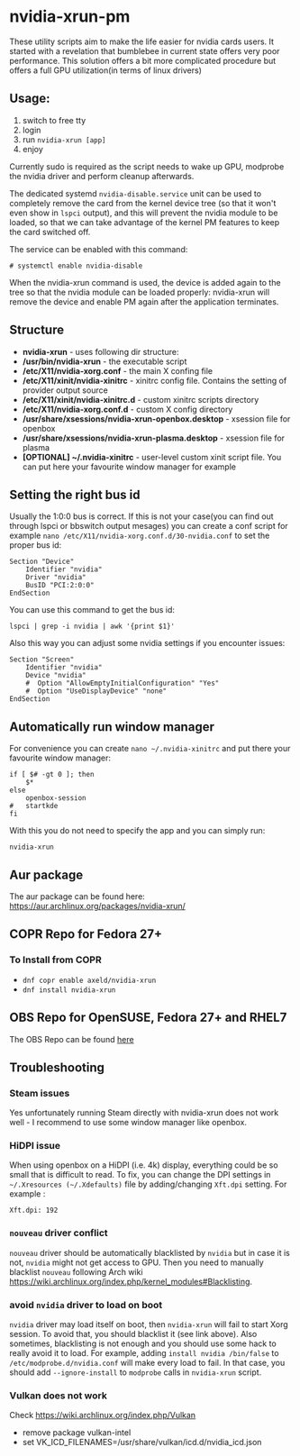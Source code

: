 # nvidia-xrun-pm
These utility scripts aim to make the life easier for nvidia cards users.
It started with a revelation that bumblebee in current state offers very poor performance. This solution offers a bit more complicated procedure but offers a full GPU utilization(in terms of linux drivers)

## Usage:
  1. switch to free tty
  1. login
  1. run `nvidia-xrun [app]`
  1. enjoy

Currently sudo is required as the script needs to wake up GPU, modprobe the nvidia driver and perform cleanup afterwards.

The dedicated systemd `nvidia-disable.service` unit can be used to completely
remove the card from the kernel device tree (so that it won't even show in
`lspci` output), and this will prevent the nvidia module to be loaded, so
that we can take advantage of the kernel PM features to keep the card switched off.

The service can be enabled with this command:

```
# systemctl enable nvidia-disable
```

When the nvidia-xrun command is used, the device is added again to the tree so that the nvidia module can be loaded properly: nvidia-xrun will remove the device and enable PM again after the application terminates.

## Structure
* **nvidia-xrun** - uses following dir structure:
* **/usr/bin/nvidia-xrun** - the executable script
* **/etc/X11/nvidia-xorg.conf** - the main X confing file
* **/etc/X11/xinit/nvidia-xinitrc** - xinitrc config file. Contains the setting of provider output source
* **/etc/X11/xinit/nvidia-xinitrc.d** - custom xinitrc scripts directory
* **/etc/X11/nvidia-xorg.conf.d** - custom X config directory
* **/usr/share/xsessions/nvidia-xrun-openbox.desktop** - xsession file for openbox
* **/usr/share/xsessions/nvidia-xrun-plasma.desktop** - xsession file for plasma
* **[OPTIONAL] ~/.nvidia-xinitrc** - user-level custom xinit script file. You can put here your favourite window manager for example


## Setting the right bus id
Usually the 1:0:0 bus is correct. If this is not your case(you can find out through lspci or bbswitch output mesages) you can create
a conf script for example `nano /etc/X11/nvidia-xorg.conf.d/30-nvidia.conf` to set the proper bus id:

    Section "Device"
        Identifier "nvidia"
        Driver "nvidia"
        BusID "PCI:2:0:0"
    EndSection

You can use this command to get the bus id:

	lspci | grep -i nvidia | awk '{print $1}'

Also this way you can adjust some nvidia settings if you encounter issues:

    Section "Screen"
        Identifier "nvidia"
        Device "nvidia"
        #  Option "AllowEmptyInitialConfiguration" "Yes"
        #  Option "UseDisplayDevice" "none"
    EndSection

## Automatically run window manager
For convenience you can create `nano ~/.nvidia-xinitrc` and put there your favourite window manager:

    if [ $# -gt 0 ]; then
        $*
    else
        openbox-session
    #   startkde
    fi


With this you do not need to specify the app and you can simply run:

    nvidia-xrun

## Aur package
The aur package can be found here: https://aur.archlinux.org/packages/nvidia-xrun/

## COPR Repo for Fedora 27+
### To Install from COPR
* `dnf copr enable axeld/nvidia-xrun`
* `dnf install nvidia-xrun`

## OBS Repo for OpenSUSE, Fedora 27+ and RHEL7
The OBS Repo can be found [here](https://software.opensuse.org//download.html?project=home%3AAxelSilverdew&package=nvidia-xrun)


## Troubleshooting
### Steam issues
Yes unfortunately running Steam directly with nvidia-xrun does not work well - I recommend to use some window manager like openbox.

### HiDPI issue
When using openbox on a HiDPI (i.e. 4k) display, everything could be so small that is difficult to read.
To fix, you can change the DPI settings in `~/.Xresources (~/.Xdefaults)` file by adding/changing `Xft.dpi` setting. For example :

```
Xft.dpi: 192
```

### `nouveau` driver conflict
`nouveau` driver should be automatically blacklisted by `nvidia` but in case it is not, `nvidia` might not get access to GPU. Then you need to manually blacklist `nouveau` following Arch wiki https://wiki.archlinux.org/index.php/kernel_modules#Blacklisting.

### avoid `nvidia` driver to load on boot
`nvidia` driver may load itself on boot, then `nvidia-xrun` will fail to start Xorg session.
To avoid that, you should blacklist it (see link above).
Also sometimes, blacklisting is not enough and you should use some hack to really avoid it to load.
For example, adding `install nvidia /bin/false` to `/etc/modprobe.d/nvidia.conf` will make every load to fail.
In that case, you should add `--ignore-install` to `modprobe` calls in `nvidia-xrun` script.

### Vulkan does not work
Check https://wiki.archlinux.org/index.php/Vulkan
* remove package vulkan-intel
* set VK_ICD_FILENAMES=/usr/share/vulkan/icd.d/nvidia_icd.json
